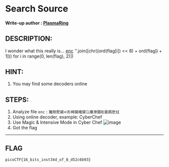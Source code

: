 # Search Source
#### Write-up author : [PlasmaRing](https://github.com/PlasmaRing)
## DESCRIPTION:
I wonder what this really is... [enc](https://mercury.picoctf.net/static/a757282979af14ab5ed74f0ed5e2ca95/enc) ''.join([chr((ord(flag[i]) << 8) + ord(flag[i + 1])) for i in range(0, len(flag), 2)])  
## HINT:
1. You may find some decoders online  
## STEPS:
1. Analyze file `enc` : `灩捯䍔䙻ㄶ形楴獟楮獴㌴摟潦弸彤㔲挶戹㍽`
2. Using online decoder, example: CyberChef
3. Use Magic & Intensive Mode in Cyber Chef
![image](https://user-images.githubusercontent.com/92077284/174487475-945bbb78-1445-4980-a895-335a348e2a82.png)  
4. Got the flag  
---

## FLAG
```
picoCTF{16_bits_inst34d_of_8_d52c6b93}
```

